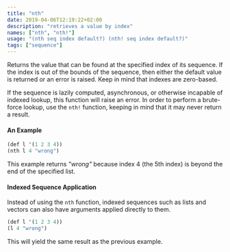 ```yaml
---
title: "nth"
date: 2019-04-06T12:19:22+02:00
description: "retrieves a value by index"
names: ["nth", "nth!"]
usage: "(nth seq index default?) (nth! seq index default?)"
tags: ["sequence"]
---
```

Returns the value that can be found at the specified index of its sequence. If the index is out of the bounds of the sequence, then either the default value is returned or an error is raised. Keep in mind that indexes are zero-based.

If the sequence is lazily computed, asynchronous, or otherwise incapable of indexed lookup, this function will raise an error. In order to perform a brute-force lookup, use the `nth!` function, keeping in mind that it may never return a result.

#### An Example

~~~scheme
(def l '(1 2 3 4))
(nth l 4 "wrong")
~~~

This example returns _"wrong"_ because index 4 (the 5th index) is beyond the end of the specified list.

#### Indexed Sequence Application

Instead of using the `nth` function, indexed sequences such as lists and vectors can also have arguments applied directly to them.

~~~scheme
(def l '(1 2 3 4))
(l 4 "wrong")
~~~

This will yield the same result as the previous example.
